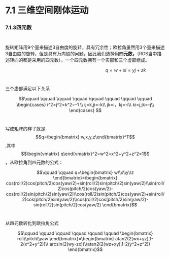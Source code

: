 # 7.1 三维空间刚体运动

### 7.1.3四元数

$$\quad$$旋转矩阵用9个量来描述3自由度的旋转，具有冗余性；欧拉角虽然用3个量来描述3自由度的旋转，但是具有万向锁的问题，因此我们选择用**四元数，**（ROS当中描述转向的都是采用的四元数）。一个四元数拥有一个实部和三个虚部组成。

$$\qquad \qquad \qquad \qquad \qquad \qquad  \qquad \qquad q=w+xi=yj+zk$$

$$\quad$$三个虚部满足以下关系

$$\qquad \qquad \qquad \qquad \qquad \qquad \qquad \qquad \begin{cases}
i^2=j^2=k^2=-1 \\
ij=k,ji=-k\\
jk=i，kj=-i\\
ki=j,jk=-j\\
 \end{cases}  $$

$$\quad$$写成矩阵的样子就是$$q=\begin{bmatrix} w,x,y,z\end{bmatrix}^T$$,其中$$\begin{vmatrix} q\end{vmatrix}^2=w^2=x^2+y^2+z^2=1$$，从欧拉角到四元数的公式：

$$\qquad \qquad q=\begin{bmatrix}
w\\x\\y\\z
 \end{bmatrix}=\begin{bmatrix}
cos(roll/2)cos(pitch/2)cos(yaw/2)+sin(roll/2)sin(pitch/2)sin(yaw/2)\\sin(roll/2)cos(pitch/2)cos(yaw/2)-cos(roll/2)sin(pitch/2)sin(yaw/2)\\cos(roll/2)sin(pitch/2)cos(yaw/2)+sin(roll/2)cos(pitch/2)sin(yaw/2)\\cos(roll/2)cos(pitch/2)sin(yaw/2)-sin(roll/2)sin(pitch/2)cos(yaw/2)
 \end{bmatrix}$$

$$\quad$$从四元数转化到欧拉角公式

$$\qquad \qquad \qquad \qquad \qquad \qquad \begin{bmatrix}
roll\\pitch\\yaw
 \end{bmatrix}=\begin{bmatrix}
atan2(2(wx+yz),1-2(x^2+y^2))\\
arcsin(2(wy-zx))\\atan2(2(wz+xy),1-2(y^2+z^2))
 \end{bmatrix}$$

